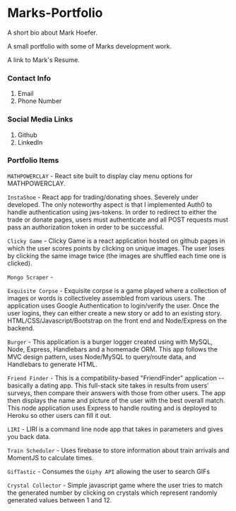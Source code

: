 # Marks-Portfolio
A short bio about Mark Hoefer.

A small portfolio with some of Marks development work.

A link to Mark's Resume.

### Contact Info

  1. Email
  2. Phone Number

### Social Media Links
  1. Github
  2. LinkedIn

### Portfolio Items
`MATHPOWERCLAY` - React site built to display clay menu options for MATHPOWERCLAY.

`InstaShoe` - React app for trading/donating shoes. Severely under developed. The only noteworthy aspect is that I implemented Auth0 to handle authentication using jws-tokens. In order to redirect to either the trade or donate pages, users must authenticate and all POST requests must pass an authorization token in order to be successful.

`Clicky Game` - Clicky Game is a react application hosted on github pages in which the user scores points by clicking on unique images. The user loses by clicking the same image twice (the images are shuffled each time one is clicked).

`Mongo Scraper` -           

`Exquisite Corpse` - Exquisite corpse is a game played where a collection of images or words is collectiveley assembled from various users. The application uses Google Authentication to login/verify the user. Once the user logins, they can either create a new story or add to an existing story. HTML/CSS/Javascript/Bootstrap on the front end and Node/Express on the backend.

`Burger` - This application is a burger logger created using with MySQL, Node, Express, Handlebars and a homemade ORM. This app follows the MVC design pattern, uses Node/MySQL to query/route data, and Handlebars to generate HTML.

`Friend Finder` - This is a compatibility-based "FriendFinder" application -- basically a dating app. This full-stack site takes in results from users' surveys, then compare their answers with those from other users. The app then displays the name and picture of the user with the best overall match. This node application uses Express to handle routing and is deployed to Heroku so other users can fill it out.

`LIRI` - LIRI is a command line node app that takes in parameters and gives you back data.

`Train Scheduler` - Uses firebase to store information about train arrivals and MomentJS to calculate times.

`GifTastic` - Consumes the `Giphy API` allowing the user to search GIFs 

`Crystal Collector` - Simple javascript game where the user tries to match the generated number by clicking on crystals which represent randomly generated values between 1 and 12.

